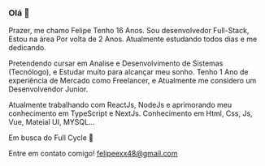 ### Olá 👋

Prazer, me chamo Felipe Tenho 16 Anos. Sou desenvolvedor Full-Stack, Estou na área Por volta de 2 Anos. Atualmente estudando todos dias e me dedicando.

Pretendendo cursar em Analise e Desenvolvimento de Sistemas (Tecnólogo), e Estudar muito para alcançar meu sonho.
Tenho 1 Ano de experiência de Mercado como Freelancer, e Atualmente me considero um Desenvolvendor Junior.

Atualmente trabalhando com ReactJs, NodeJs e aprimorando meu conhecimento em TypeScript e NextJs.
Conhecimento em Html, Css, Js, Vue, Mateial UI, MYSQL...

Em busca do Full Cycle 🚀

Entre em contato comigo! felipeexx48@gmail.com
